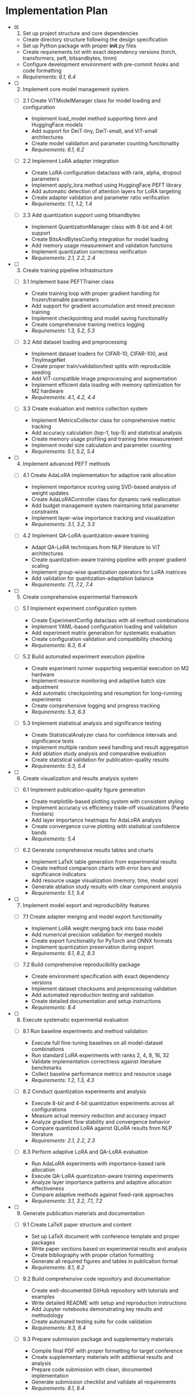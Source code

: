 # Implementation Plan

- [x] 1. Set up project structure and core dependencies
  - Create directory structure following the design specification
  - Set up Python package with proper __init__.py files
  - Create requirements.txt with exact dependency versions (torch, transformers, peft, bitsandbytes, timm)
  - Configure development environment with pre-commit hooks and code formatting
  - _Requirements: 6.1, 6.4_

- [ ] 2. Implement core model management system
  - [ ] 2.1 Create ViTModelManager class for model loading and configuration
    - Implement load_model method supporting timm and HuggingFace models
    - Add support for DeiT-tiny, DeiT-small, and ViT-small architectures
    - Create model validation and parameter counting functionality
    - _Requirements: 6.1, 6.2_

  - [ ] 2.2 Implement LoRA adapter integration
    - Create LoRA configuration dataclass with rank, alpha, dropout parameters
    - Implement apply_lora method using HuggingFace PEFT library
    - Add automatic detection of attention layers for LoRA targeting
    - Create adapter validation and parameter ratio verification
    - _Requirements: 1.1, 1.2, 1.4_

  - [ ] 2.3 Add quantization support using bitsandbytes
    - Implement QuantizationManager class with 8-bit and 4-bit support
    - Create BitsAndBytesConfig integration for model loading
    - Add memory usage measurement and validation functions
    - Implement quantization correctness verification
    - _Requirements: 2.1, 2.2, 2.4_

- [ ] 3. Create training pipeline infrastructure
  - [ ] 3.1 Implement base PEFTTrainer class
    - Create training loop with proper gradient handling for frozen/trainable parameters
    - Add support for gradient accumulation and mixed precision training
    - Implement checkpointing and model saving functionality
    - Create comprehensive training metrics logging
    - _Requirements: 1.3, 5.2, 5.3_

  - [ ] 3.2 Add dataset loading and preprocessing
    - Implement dataset loaders for CIFAR-10, CIFAR-100, and TinyImageNet
    - Create proper train/validation/test splits with reproducible seeding
    - Add ViT-compatible image preprocessing and augmentation
    - Implement efficient data loading with memory optimization for M2 hardware
    - _Requirements: 4.1, 4.2, 4.4_

  - [ ] 3.3 Create evaluation and metrics collection system
    - Implement MetricsCollector class for comprehensive metric tracking
    - Add accuracy calculation (top-1, top-5) and statistical analysis
    - Create memory usage profiling and training time measurement
    - Implement model size calculation and parameter counting
    - _Requirements: 5.1, 5.2, 5.4_

- [ ] 4. Implement advanced PEFT methods
  - [ ] 4.1 Create AdaLoRA implementation for adaptive rank allocation
    - Implement importance scoring using SVD-based analysis of weight updates
    - Create AdaLoRAController class for dynamic rank reallocation
    - Add budget management system maintaining total parameter constraints
    - Implement layer-wise importance tracking and visualization
    - _Requirements: 3.1, 3.2, 3.3_

  - [ ] 4.2 Implement QA-LoRA quantization-aware training
    - Adapt QA-LoRA techniques from NLP literature to ViT architectures
    - Create quantization-aware training pipeline with proper gradient scaling
    - Implement group-wise quantization operators for LoRA matrices
    - Add validation for quantization-adaptation balance
    - _Requirements: 7.1, 7.2, 7.4_

- [ ] 5. Create comprehensive experimental framework
  - [ ] 5.1 Implement experiment configuration system
    - Create ExperimentConfig dataclass with all method combinations
    - Implement YAML-based configuration loading and validation
    - Add experiment matrix generation for systematic evaluation
    - Create configuration validation and compatibility checking
    - _Requirements: 6.3, 6.4_

  - [ ] 5.2 Build automated experiment execution pipeline
    - Create experiment runner supporting sequential execution on M2 hardware
    - Implement resource monitoring and adaptive batch size adjustment
    - Add automatic checkpointing and resumption for long-running experiments
    - Create comprehensive logging and progress tracking
    - _Requirements: 5.3, 6.3_

  - [ ] 5.3 Implement statistical analysis and significance testing
    - Create StatisticalAnalyzer class for confidence intervals and significance tests
    - Implement multiple random seed handling and result aggregation
    - Add ablation study analysis and comparative evaluation
    - Create statistical validation for publication-quality results
    - _Requirements: 5.3, 5.4_

- [ ] 6. Create visualization and results analysis system
  - [ ] 6.1 Implement publication-quality figure generation
    - Create matplotlib-based plotting system with consistent styling
    - Implement accuracy vs efficiency trade-off visualizations (Pareto frontiers)
    - Add layer importance heatmaps for AdaLoRA analysis
    - Create convergence curve plotting with statistical confidence bands
    - _Requirements: 5.4_

  - [ ] 6.2 Generate comprehensive results tables and charts
    - Implement LaTeX table generation from experimental results
    - Create method comparison charts with error bars and significance indicators
    - Add resource usage visualization (memory, time, model size)
    - Generate ablation study results with clear component analysis
    - _Requirements: 5.1, 5.4_

- [ ] 7. Implement model export and reproducibility features
  - [ ] 7.1 Create adapter merging and model export functionality
    - Implement LoRA weight merging back into base model
    - Add numerical precision validation for merged models
    - Create export functionality for PyTorch and ONNX formats
    - Implement quantization preservation during export
    - _Requirements: 8.1, 8.2, 8.3_

  - [ ] 7.2 Build comprehensive reproducibility package
    - Create environment specification with exact dependency versions
    - Implement dataset checksums and preprocessing validation
    - Add automated reproduction testing and validation
    - Create detailed documentation and setup instructions
    - _Requirements: 8.4_

- [ ] 8. Execute systematic experimental evaluation
  - [ ] 8.1 Run baseline experiments and method validation
    - Execute full fine-tuning baselines on all model-dataset combinations
    - Run standard LoRA experiments with ranks 2, 4, 8, 16, 32
    - Validate implementation correctness against literature benchmarks
    - Collect baseline performance metrics and resource usage
    - _Requirements: 1.2, 1.3, 4.3_

  - [ ] 8.2 Conduct quantization experiments and analysis
    - Execute 8-bit and 4-bit quantization experiments across all configurations
    - Measure actual memory reduction and accuracy impact
    - Analyze gradient flow stability and convergence behavior
    - Compare quantized LoRA against QLoRA results from NLP literature
    - _Requirements: 2.1, 2.2, 2.3_

  - [ ] 8.3 Perform adaptive LoRA and QA-LoRA evaluation
    - Run AdaLoRA experiments with importance-based rank allocation
    - Execute QA-LoRA quantization-aware training experiments
    - Analyze layer importance patterns and adaptive allocation effectiveness
    - Compare adaptive methods against fixed-rank approaches
    - _Requirements: 3.1, 3.2, 7.1, 7.2_

- [ ] 9. Generate publication materials and documentation
  - [ ] 9.1 Create LaTeX paper structure and content
    - Set up LaTeX document with conference template and proper packages
    - Write paper sections based on experimental results and analysis
    - Create bibliography with proper citation formatting
    - Generate all required figures and tables in publication format
    - _Requirements: 8.1, 8.2_

  - [ ] 9.2 Build comprehensive code repository and documentation
    - Create well-documented GitHub repository with tutorials and examples
    - Write detailed README with setup and reproduction instructions
    - Add Jupyter notebooks demonstrating key results and methodology
    - Create automated testing suite for code validation
    - _Requirements: 8.3, 8.4_

  - [ ] 9.3 Prepare submission package and supplementary materials
    - Compile final PDF with proper formatting for target conference
    - Create supplementary materials with additional results and analysis
    - Prepare code submission with clean, documented implementation
    - Generate submission checklist and validate all requirements
    - _Requirements: 8.1, 8.4_